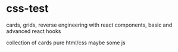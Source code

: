 # css-test

cards, grids, reverse engineering with react components, basic and advanced react hooks




collection of cards pure html/css
maybe some js 

